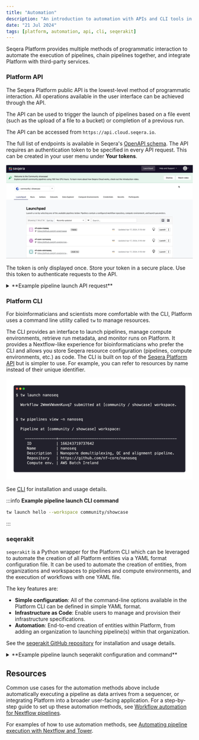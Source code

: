 ```yaml
---
title: "Automation"
description: "An introduction to automation with APIs and CLI tools in Seqera Platform"
date: "21 Jul 2024"
tags: [platform, automation, api, cli, seqerakit]
---
```


Seqera Platform provides multiple methods of programmatic interaction to automate the execution of pipelines, chain pipelines together, and integrate Platform with third-party services.

### Platform API

The Seqera Platform public API is the lowest-level method of programmatic interaction. All operations available in the user interface can be achieved through the API. 

The API can be used to trigger the launch of pipelines based on a file event (such as the upload of a file to a bucket) or completion of a previous run.

The API can be accessed from `https://api.cloud.seqera.io`.

The full list of endpoints is available in Seqera's [OpenAPI schema](https://cloud.seqera.io/openapi/index.html). The API requires an authentication token to be specified in every API request. This can be created in your user menu under **Your tokens**.

![Platform access token](./assets/generate-access-token.gif)

The token is only displayed once. Store your token in a secure place. Use this token to authenticate requests to the API.
  
<details>
  <summary>**Example pipeline launch API request**</summary>
    ```
    curl -X POST "https://api.cloud.seqera.io/workflow/launch?workspaceId=38659136604200" \
        -H "Accept: application/json" \
        -H "Authorization: Bearer <ACCESS_TOKEN>" \
        -H "Content-Type: application/json" \
        -H "Accept-Version:1" \
        -d '{
        "launch": {
            "computeEnvId": "hjE97A8TvD9PklUb0hwEJ",
            "runName": "first-time-pipeline-api-byname",
            "pipeline": "first-time-pipeline",
            "workDir": "s3://nf-ireland",
            "revision": "master"
        }
    }'
    ```

</details>


### Platform CLI

For bioinformaticians and scientists more comfortable with the CLI, Platform uses a command line utility called `tw` to manage resources. 

The CLI provides an interface to launch pipelines, manage compute environments, retrieve run metadata, and monitor runs on Platform. It provides a Nextflow-like experience for bioinformaticians who prefer the CLI and allows you store Seqera resource configuration (pipelines, compute environments, etc.) as code. The CLI is built on top of the [Seqera Platform API](#platform-api) but is simpler to use. For example, you can refer to resources by name instead of their unique identifier.

![Seqera Platform CLI](./assets/platform-cli.png)

See [CLI](../../cli/overview) for installation and usage details.   

:::info
**Example pipeline launch CLI command**

```bash
tw launch hello --workspace community/showcase
```
:::

### seqerakit

`seqerakit` is a Python wrapper for the Platform CLI which can be leveraged to automate the creation of all Platform entities via a YAML format configuration file. It can be used to automate the creation of entities, from organizations and workspaces to pipelines and compute environments, and the execution of workflows with one YAML file.

The key features are:

- **Simple configuration**: All of the command-line options available in the Platform CLI can be defined in simple YAML format.
- **Infrastructure as Code**: Enable users to manage and provision their infrastructure specifications.
- **Automation**: End-to-end creation of entities within Platform, from adding an organization to launching pipeline(s) within that organization.

See the [seqerakit GitHub repository](https://github.com/seqeralabs/seqera-kit/) for installation and usage details.

<details>
  <summary>**Example pipeline launch seqerakit configuration and command**</summary>

  Create a YAML file called `hello.yaml`:

      ```yaml
      launch:
      - name: "hello-world"
          url: "https://github.com/nextflow-io/hello"
          workspace: "seqeralabs/showcase"
      ```

  Then run seqerakit:

    ```bash
    $ seqerakit hello.yaml
    ```

</details>

## Resources
Common use cases for the automation methods above include automatically executing a pipeline as data arrives from a sequencer, or integrating Platform into a broader user-facing application. For a step-by-step guide to set up these automation methods, see [Workflow automation for Nextflow pipelines](https://seqera.io/blog/workflow-automation/).

For examples of how to use automation methods, see [Automating pipeline execution with Nextflow and Tower](https://seqera.io/blog/automating-workflows-with-nextflow-and-tower/).